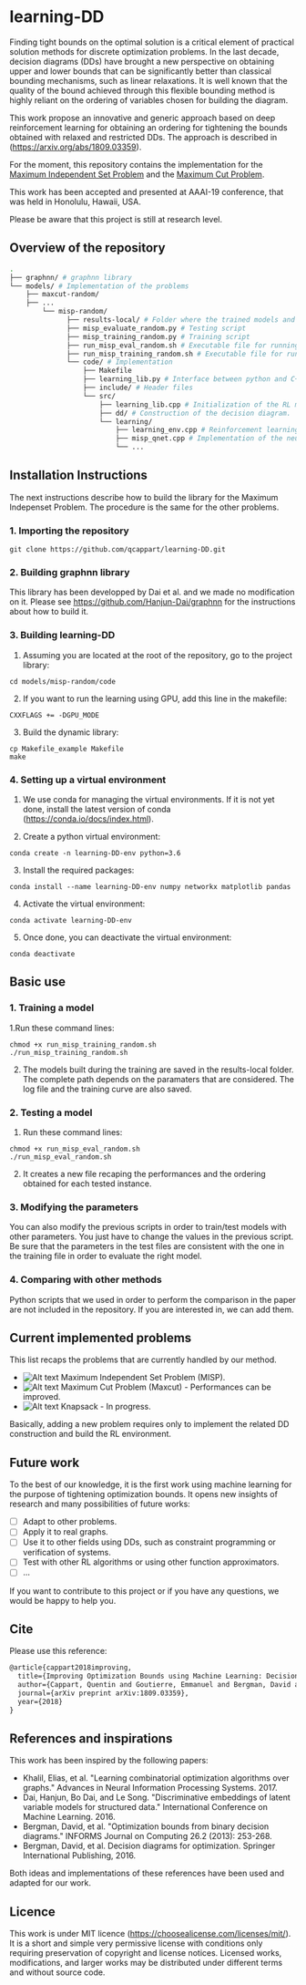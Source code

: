 
# learning-DD

Finding tight bounds on the optimal solution is a critical element  of  practical  solution  methods  for  discrete  optimization problems.  In the last decade, decision diagrams (DDs) have brought a new perspective on obtaining upper and lower bounds that can be significantly better than classical bounding mechanisms, such as linear relaxations. It is well known that the quality of the bound achieved through this flexible bounding method is highly reliant on the ordering of variables chosen for building the diagram.

This work propose an innovative and generic approach based on deep reinforcement learning for obtaining an ordering for tightening the bounds obtained with relaxed and restricted DDs. The approach is described in (https://arxiv.org/abs/1809.03359). 

For the moment, this repository contains the implementation for the [Maximum Independent Set Problem](https://en.wikipedia.org/wiki/Maximal_independent_set) and the [Maximum Cut Problem](https://en.wikipedia.org/wiki/Maximum_cut).

This work has been accepted and presented at AAAI-19 conference, that was held  in Honolulu, Hawaii, USA.

Please be aware that this project is still at research level. 

## Overview of the repository

```bash
.
├── graphnn/ # graphnn library
└── models/ # Implementation of the problems
	├── maxcut-random/
	├── ...
        └── misp-random/ 
              ├── results-local/ # Folder where the trained models and results are saved
              ├── misp_evaluate_random.py # Testing script
              ├── misp_training_random.py # Training script
              ├── run_misp_eval_random.sh # Executable file for running the evaluation.
              ├── run_misp_training_random.sh # Executable file for running the training.
              └── code/ # Implementation
                  ├── Makefile
                  ├── learning_lib.py # Interface between python and C++ implementation
                  ├── include/ # Header files
                  └── src/
                      ├── learning_lib.cpp # Initialization of the RL model and algorithms
                      ├── dd/ # Construction of the decision diagram.
                      └── learning/
                          ├── learning_env.cpp # Reinforcement learning environment
                          ├── misp_qnet.cpp # Implementation of the neural network
                          └── ...
```

## Installation Instructions

The next instructions describe how to build the library for the Maximum Indepenset Problem. The procedure is the same for the other problems.

### 1. Importing the repository

```shell
git clone https://github.com/qcappart/learning-DD.git
```

### 2. Building graphnn library

This library has been developped by Dai et al. and we made no modification on it. 
Please see https://github.com/Hanjun-Dai/graphnn for the instructions about how to build it.

### 3. Building learning-DD

1. Assuming you are located at the root of the repository, go to the project library:

```shell
cd models/misp-random/code
```

2. If you want to run the learning using GPU, add this line in the makefile:

```shell
CXXFLAGS += -DGPU_MODE
```

3. Build the dynamic library:

```shell
cp Makefile_example Makefile
make
```

### 4. Setting up a virtual environment

1. We use conda for managing the virtual environments. If it is not yet done, install the latest version of conda (https://conda.io/docs/index.html).

2. Create a python virtual environment:

```shell
conda create -n learning-DD-env python=3.6
```

3. Install the required packages:

```shell
conda install --name learning-DD-env numpy networkx matplotlib pandas
```

4. Activate the virtual environment:

```shell
conda activate learning-DD-env
```

5. Once done, you can deactivate the virtual environment:

```shell
conda deactivate 
```

## Basic use

### 1. Training a model

1.Run these command lines:

```shell
chmod +x run_misp_training_random.sh
./run_misp_training_random.sh
```

2. The models built during the training are saved in the results-local folder. The complete path depends on the paramaters that are considered. The log file and the training curve are also saved.


### 2. Testing a model

1. Run these command lines:

```shell
chmod +x run_misp_eval_random.sh 
./run_misp_eval_random.sh 
```

2. It creates a new file recaping the performances and the ordering obtained for each tested instance.

### 3. Modifying the parameters

You can also modify the previous scripts in order to train/test models with other parameters. You just have to change the values in the previous script. Be sure that the parameters in the test files are consistent with the one in the training file in order to evaluate the right model.

### 4. Comparing with other methods

Python scripts that we used in order to perform the comparison in the paper are not included in the repository. If you are interested in, we can add them.

## Current implemented problems

This list recaps the problems that are currently handled by our method.

-  ![Alt text](http://progressed.io/bar/100)  Maximum Independent Set Problem (MISP).
-  ![Alt text](http://progressed.io/bar/100)  Maximum Cut Problem (Maxcut) - Performances can be improved.
-  ![Alt text](http://progressed.io/bar/50)  Knapsack - In progress.

Basically, adding a new problem requires only to implement the related DD construction and build the RL environment.

## Future work

To the best of our knowledge, it is the first work using machine learning for the purpose of tightening optimization bounds. 
It opens new insights of research and many possibilities of future works:

- [ ] Adapt to other problems.
- [ ] Apply it to real graphs.
- [ ] Use it to other fields using DDs, such as constraint programming or verification of systems.
- [ ] Test with other RL algorithms or using other function approximators.
- [ ] ...

If you want to contribute to this project or if you have any questions, we would be happy to help you.

## Cite

Please use this reference:

```latex
@article{cappart2018improving,
  title={Improving Optimization Bounds using Machine Learning: Decision Diagrams meet Deep Reinforcement Learning},
  author={Cappart, Quentin and Goutierre, Emmanuel and Bergman, David and Rousseau, Louis-Martin},
  journal={arXiv preprint arXiv:1809.03359},
  year={2018}
}
```

## References and inspirations

This work has been inspired by the following papers:

- Khalil, Elias, et al. "Learning combinatorial optimization algorithms over graphs." Advances in Neural Information Processing Systems. 2017.
- Dai, Hanjun, Bo Dai, and Le Song. "Discriminative embeddings of latent variable models for structured data." International Conference on Machine Learning. 2016.
- Bergman, David, et al. "Optimization bounds from binary decision diagrams." INFORMS Journal on Computing 26.2 (2013): 253-268.
- Bergman, David, et al. Decision diagrams for optimization. Springer International Publishing, 2016.

Both ideas and implementations of these references have been used and adapted for our work.

## Licence

This work is under MIT licence (https://choosealicense.com/licenses/mit/). It is a short and simple very permissive license with conditions only requiring preservation of copyright and license notices. Licensed works, modifications, and larger works may be distributed under different terms and without source code. 
